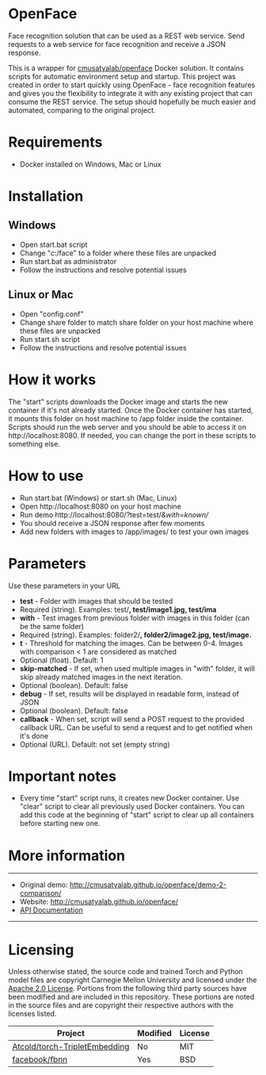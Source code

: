 # OpenFace
Face recognition solution that can be used as a REST web service. Send requests to a web service for face recognition and receive a JSON response.

This is a wrapper for [cmusatyalab/openface](https://github.com/cmusatyalab/openface) Docker solution. It contains scripts for automatic environment setup and startup. This project was created in order to start quickly using OpenFace - face recognition features and gives you the flexibility to integrate it with any existing project that can consume the REST service. The setup should hopefully be much easier and automated, comparing to the original project.

# Requirements
- Docker installed on Windows, Mac or Linux

# Installation 

## Windows
- Open start.bat script
- Change "c:/face" to a folder where these files are unpacked
- Run start.bat as administrator
- Follow the instructions and resolve potential issues

## Linux or Mac
- Open "config.conf"
- Change share folder to match share folder on your host machine where these files are unpacked
- Run start.sh script
- Follow the instructions and resolve potential issues

# How it works
The "start" scripts downloads the Docker image and starts the new container if it's not already started. Once the Docker container has started, it mounts this folder on host machine to /app folder inside the container. Scripts should run the web server and you should be able to access it on http://localhost:8080. If needed, you can change the port in these scripts to something else.

# How to use
- Run start.bat (Windows) or start.sh (Mac, Linux)
- Open http://localhost:8080 on your host machine
- Run demo http://localhost:8080/?test=test/*&with=known/*
- You should receive a JSON response after few moments
- Add new folders with images to /app/images/ to test your own images

# Parameters
Use these parameters in your URL
- <b>test</b> - Folder with images that should be tested
 - Required (string). Examples: test/**, test/image1.jpg, test/ima** 
- <b>with</b> - Test images from previous folder with images in this folder (can be the same folder)
 - Required (string). Examples: folder2/**, folder2/image2.jpg, test/image.**
- <b>t</b> - Threshold for matching the images. Can be between 0-4. Images with comparison < 1 are considered as matched
 - Optional (float). Default: 1
- <b>skip-matched</b> - If set, when used multiple images in "with" folder, it will skip already matched images in the next iteration.
 - Optional (boolean). Default: false
- <b>debug</b> - If set, results will be displayed in readable form, instead of JSON
 - Optional (boolean). Default: false
- <b>callback</b> - When set, script will send a POST request to the provided callback URL. Can be useful to send a request and to get notified when it's done
 - Optional (URL). Default: not set (empty string)
 
# Important notes
- Every time "start" script runs, it creates new Docker container. Use "clear" script to clear all previously used Docker containers. You can add this code at the beginning of "start" script to clear up all containers before starting new one.
 

# More information
---

+ Original demo: http://cmusatyalab.github.io/openface/demo-2-comparison/
+ Website: http://cmusatyalab.github.io/openface/
+ [API Documentation](http://openface-api.readthedocs.org/en/latest/index.html)

---

# Licensing
Unless otherwise stated, the source code and trained Torch and Python
model files are copyright Carnegie Mellon University and licensed
under the [Apache 2.0 License](./LICENSE).
Portions from the following third party sources have
been modified and are included in this repository.
These portions are noted in the source files and are
copyright their respective authors with
the licenses listed.

Project | Modified | License
---|---|---|
[Atcold/torch-TripletEmbedding](https://github.com/Atcold/torch-TripletEmbedding) | No | MIT
[facebook/fbnn](https://github.com/facebook/fbnn) | Yes | BSD
